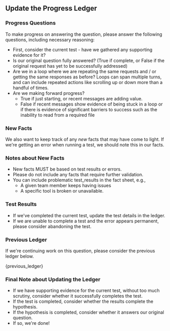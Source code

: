 ## Update the Progress Ledger

### Progress Questions

To make progress on answering the question, please answer the following questions, including necessary reasoning:

- First, consider the current test - have we gathered any supporting evidence for it?
- Is our original question fully answered? (True if complete, or False if the original request has yet to be successfully addressed)
- Are we in a loop where we are repeating the same requests and / or getting the same responses as before? 
  Loops can span multiple turns, and can include repeated actions like scrolling up or down more than a handful of times.
- Are we making forward progress?
    - True if just starting, or recent messages are adding value.
    - False if recent messages show evidence of being stuck in a loop or if there is evidence of significant barriers to success such as the inability to read from a required file

### New Facts

We also want to keep track of any _new_ facts that may have come to light.
If we're getting an error when running a test, we should note this in our facts.

### Notes about New Facts

- New facts MUST be based on test results or errors.
- Please do not include any facts that require further validation.
- You can include problematic test_results in the fact sheet, e.g., 
  - A given team member keeps having issues
  - A specific tool is broken or unavailable.

### Test Results

- If we've completed the current test, update the test details in the ledger.
- If we are unable to complete a test and the error appears permanent, please consider abandoning the test.

### Previous Ledger

If we're continuing work on this question, please consider the previous ledger below.

{previous_ledger}

### Final Note about Updating the Ledger

- If we have supporting evidence for the current test, without too much scrutiny, consider whether it successfully completes the test.
- If the test is completed, consider whether the results complete the hypothesis.
- If the hypothesis is completed, consider whether it answers our original question.
- If so, we're done!


